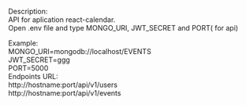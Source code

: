 Description: \
API for aplication react-calendar. <br /> 
Open .env file and type MONGO_URI, JWT_SECRET and PORT( for api) <br /> 

Example: \
MONGO_URI=mongodb://localhost/EVENTS \
JWT_SECRET=ggg  \
PORT=5000 \
Endpoints URL: \
http://hostname:port/api/v1/users \
http://hostname:port/api/v1/events
